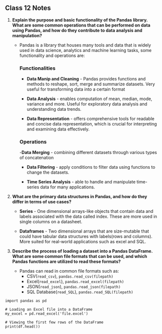 ## Class 12 Notes

1. **Explain the purpose and basic functionality of the Pandas library. What are some common operations that can be performed on data using Pandas, and how do they contribute to data analysis and manipulation?**

    - Pandas is a library that houses many tools and data that is widely used in data science, analytics and machine learning tasks, some functionality and operations are:

        ### Functionalities

        - **Data Manip and Cleaning** - Pandas provides functions and methods to reshape, sort, merge and summarize datasets. Very useful for transforming data into a certain format

        - **Data Analysis** - enables computation of mean, median, mode, variance and more. Useful for exploratory data analysis and understanding data trends.

        - **Data Representation** - offers comprehensive tools for readable and concise data representation, which is crucial for interpreting and examining data effectively.

        ### Operations

        -**Data Merging** - combining different datasets through various types of concatenation

        - **Data Filtering** - apply conditions to filter data using functions to change the datasets.

        - **Time Series Analysis** - able to handle and manipulate time-series data for many applications.

2. **What are the primary data structures in Pandas, and how do they differ in terms of use cases?**

    - **Series** - One dimensional arrays-like objects that contain data and labels associated with the data called index. These are more used in single columns on a datasheet.

    - **Dataframes** - Two dimensional arrays that are size-mutable that could have tabular data structures with labels(rows and columns). More suited for real-world applications such as excel and SQL.

3. **Describe the process of loading a dataset into a Pandas DataFrame. What are some common file formats that can be used, and which Pandas functions are utilized to read these formats?**

    - Pandas can read in common file formats such as:
        - CSV(`read_csv`), `pandas.read_csv(filepath)`
        - Excel(`read_excel`), `pandas.read_excel(filepath)`
        - JSON(`read_json`), `pandas.read_json(filepath)`
        - SQL Database(`read_SQL`), `pandas.read_SQL(filepath)`


```
import pandas as pd

# Loading an Excel file into a DataFrame
my_excel = pd.read_excel('file.excel')

# Viewing the first few rows of the DataFrame
print(df.head())
```
